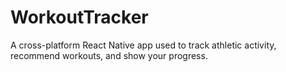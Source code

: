 # WorkoutTracker
A cross-platform React Native app used to track athletic activity, recommend workouts, and show your progress.
